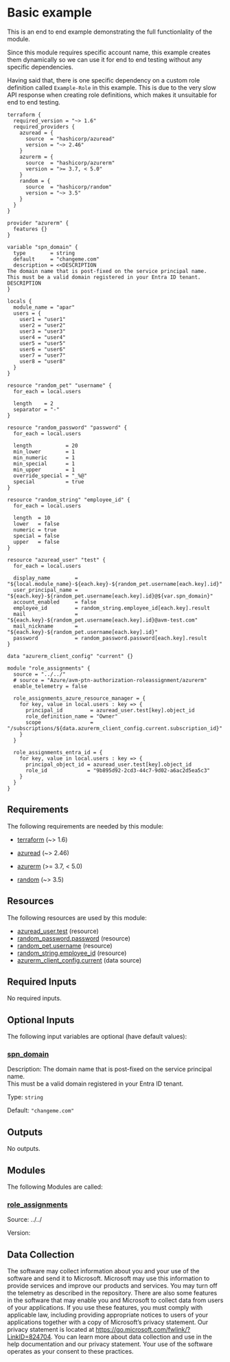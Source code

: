 <!-- BEGIN_TF_DOCS -->
# Basic example

This is an end to end example demonstrating the full functionlality of the module.

Since this module requires specific account name, this example creates them dynamically so we can use it for end to end testing without any specific dependencies.

Having said that, there is one specific dependency on a custom role definition called `Example-Role` in this example. This is due to the very slow API response when creating role definitions, which makes it unsuitable for end to end testing.

```hcl
terraform {
  required_version = "~> 1.6"
  required_providers {
    azuread = {
      source  = "hashicorp/azuread"
      version = "~> 2.46"
    }
    azurerm = {
      source  = "hashicorp/azurerm"
      version = ">= 3.7, < 5.0"
    }
    random = {
      source  = "hashicorp/random"
      version = "~> 3.5"
    }
  }
}

provider "azurerm" {
  features {}
}

variable "spn_domain" {
  type        = string
  default     = "changeme.com"
  description = <<DESCRIPTION
The domain name that is post-fixed on the service principal name.
This must be a valid domain registered in your Entra ID tenant.
DESCRIPTION
}

locals {
  module_name = "apar"
  users = {
    user1 = "user1"
    user2 = "user2"
    user3 = "user3"
    user4 = "user4"
    user5 = "user5"
    user6 = "user6"
    user7 = "user7"
    user8 = "user8"
  }
}

resource "random_pet" "username" {
  for_each = local.users

  length    = 2
  separator = "-"
}

resource "random_password" "password" {
  for_each = local.users

  length           = 20
  min_lower        = 1
  min_numeric      = 1
  min_special      = 1
  min_upper        = 1
  override_special = "_%@"
  special          = true
}

resource "random_string" "employee_id" {
  for_each = local.users

  length  = 10
  lower   = false
  numeric = true
  special = false
  upper   = false
}

resource "azuread_user" "test" {
  for_each = local.users

  display_name        = "${local.module_name}-${each.key}-${random_pet.username[each.key].id}"
  user_principal_name = "${each.key}-${random_pet.username[each.key].id}@${var.spn_domain}"
  account_enabled     = false
  employee_id         = random_string.employee_id[each.key].result
  mail                = "${each.key}-${random_pet.username[each.key].id}@avm-test.com"
  mail_nickname       = "${each.key}-${random_pet.username[each.key].id}"
  password            = random_password.password[each.key].result
}

data "azurerm_client_config" "current" {}

module "role_assignments" {
  source = "../../"
  # source = "Azure/avm-ptn-authorization-roleassignment/azurerm"
  enable_telemetry = false

  role_assignments_azure_resource_manager = {
    for key, value in local.users : key => {
      principal_id         = azuread_user.test[key].object_id
      role_definition_name = "Owner"
      scope                = "/subscriptions/${data.azurerm_client_config.current.subscription_id}"
    }
  }

  role_assignments_entra_id = {
    for key, value in local.users : key => {
      principal_object_id = azuread_user.test[key].object_id
      role_id             = "9b895d92-2cd3-44c7-9d02-a6ac2d5ea5c3"
    }
  }
}
```

<!-- markdownlint-disable MD033 -->
## Requirements

The following requirements are needed by this module:

- <a name="requirement_terraform"></a> [terraform](#requirement\_terraform) (~> 1.6)

- <a name="requirement_azuread"></a> [azuread](#requirement\_azuread) (~> 2.46)

- <a name="requirement_azurerm"></a> [azurerm](#requirement\_azurerm) (>= 3.7, < 5.0)

- <a name="requirement_random"></a> [random](#requirement\_random) (~> 3.5)

## Resources

The following resources are used by this module:

- [azuread_user.test](https://registry.terraform.io/providers/hashicorp/azuread/latest/docs/resources/user) (resource)
- [random_password.password](https://registry.terraform.io/providers/hashicorp/random/latest/docs/resources/password) (resource)
- [random_pet.username](https://registry.terraform.io/providers/hashicorp/random/latest/docs/resources/pet) (resource)
- [random_string.employee_id](https://registry.terraform.io/providers/hashicorp/random/latest/docs/resources/string) (resource)
- [azurerm_client_config.current](https://registry.terraform.io/providers/hashicorp/azurerm/latest/docs/data-sources/client_config) (data source)

<!-- markdownlint-disable MD013 -->
## Required Inputs

No required inputs.

## Optional Inputs

The following input variables are optional (have default values):

### <a name="input_spn_domain"></a> [spn\_domain](#input\_spn\_domain)

Description: The domain name that is post-fixed on the service principal name.  
This must be a valid domain registered in your Entra ID tenant.

Type: `string`

Default: `"changeme.com"`

## Outputs

No outputs.

## Modules

The following Modules are called:

### <a name="module_role_assignments"></a> [role\_assignments](#module\_role\_assignments)

Source: ../../

Version:

<!-- markdownlint-disable-next-line MD041 -->
## Data Collection

The software may collect information about you and your use of the software and send it to Microsoft. Microsoft may use this information to provide services and improve our products and services. You may turn off the telemetry as described in the repository. There are also some features in the software that may enable you and Microsoft to collect data from users of your applications. If you use these features, you must comply with applicable law, including providing appropriate notices to users of your applications together with a copy of Microsoft’s privacy statement. Our privacy statement is located at <https://go.microsoft.com/fwlink/?LinkID=824704>. You can learn more about data collection and use in the help documentation and our privacy statement. Your use of the software operates as your consent to these practices.
<!-- END_TF_DOCS -->